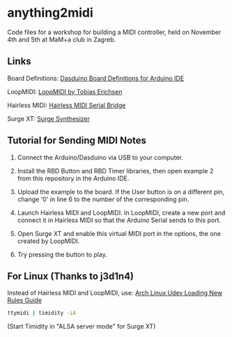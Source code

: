# anything2midi

Code files for a workshop for building a MIDI controller, held on November 4th and 5th at MaM+a club in Zagreb.

## Links

Board Definitions: [Dasduino Board Definitions for Arduino IDE](https://github.com/SolderedElectronics/Dasduino-Board-Definitions-for-Arduino-IDE/raw/master/package_Dasduino_Boards_index.json)

LoopMIDI: [LoopMIDI by Tobias Erichsen](https://www.tobias-erichsen.de/software/loopmidi.html)

Hairless MIDI: [Hairless MIDI Serial Bridge](https://projectgus.github.io/hairless-midiserial/)

Surge XT: [Surge Synthesizer](https://surge-synthesizer.github.io/)

## Tutorial for Sending MIDI Notes

1. Connect the Arduino/Dasduino via USB to your computer.

2. Install the RBD Button and RBD Timer libraries, then open example 2 from this repository in the Arduino IDE.

3. Upload the example to the board. If the User button is on a different pin, change '0' in line 6 to the number of the corresponding pin.

4. Launch Hairless MIDI and LoopMIDI. In LoopMIDI, create a new port and connect it in Hairless MIDI so that the Arduino Serial sends to this port.

5. Open Surge XT and enable this virtual MIDI port in the options, the one created by LoopMIDI.

6. Try pressing the button to play.

## For Linux (Thanks to j3d1n4)

Instead of Hairless MIDI and LoopMIDI, use:
[Arch Linux Udev Loading New Rules Guide](https://wiki.archlinux.org/title/Udev#Loading_new_rules)
```bash
ttymidi | timidity -iA
```
(Start Timidity in "ALSA server mode" for Surge XT)
